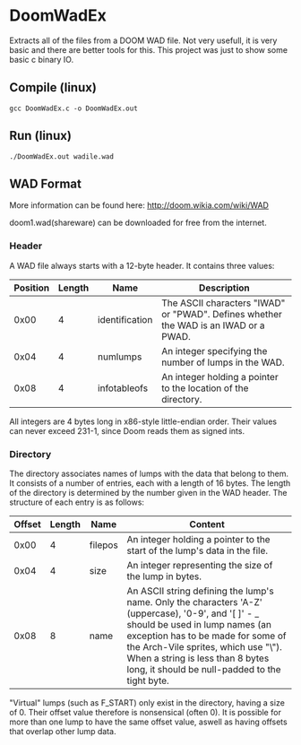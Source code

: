 # DoomWadEx
Extracts all of the files from a DOOM WAD file. Not very usefull, it is very basic and there are better tools for this. This project was just to show some basic c binary IO.

## Compile (linux)
```
gcc DoomWadEx.c -o DoomWadEx.out
```

## Run (linux)
```
./DoomWadEx.out wadile.wad
```

## WAD Format
More information can be found here: http://doom.wikia.com/wiki/WAD

doom1.wad(shareware) can be downloaded for free from the internet.

### Header
A WAD file always starts with a 12-byte header. It contains three values:

Position | Length | Name | Description
---------|--------|------|------------
0x00 | 4 | identification | The ASCII characters "IWAD" or "PWAD". Defines whether the WAD is an IWAD or a PWAD.
0x04 | 4 | numlumps | An integer specifying the number of lumps in the WAD.
0x08 | 4 | infotableofs | An integer holding a pointer to the location of the directory. 

All integers are 4 bytes long in x86-style little-endian order. Their values can never exceed 231-1, since Doom reads them as signed ints. 

### Directory
The directory associates names of lumps with the data that belong to them. It consists of a number of entries, each with a length of 16 bytes. The length of the directory is determined by the number given in the WAD header. The structure of each entry is as follows: 

Offset | Length | Name | Content
---------|--------|------|------------
0x00 | 4 | filepos | An integer holding a pointer to the start of the lump's data in the file.
0x04 | 4 | size | An integer representing the size of the lump in bytes.
0x08 | 8 | name | An ASCII string defining the lump's name. Only the characters 'A-Z' (uppercase), '0-9', and '[ ]' - _ should be used in lump names (an exception has to be made for some of the Arch-Vile sprites, which use "\\"). When a string is less than 8 bytes long, it should be null-padded to the tight byte. 

"Virtual" lumps (such as F_START) only exist in the directory, having a size of 0. Their offset value therefore is nonsensical (often 0).
It is possible for more than one lump to have the same offset value, aswell as having offsets that overlap other lump data. 
